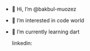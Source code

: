 - 👋 Hi, I’m @bakbul-muozez
- 👀 I’m interested in code world
- 🌱 I’m currently learning dart


  linkedin: 
